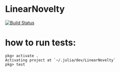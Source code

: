 # LinearNovelty

[![Build Status](https://github.com/adamo/LinearNovelty.jl/actions/workflows/CI.yml/badge.svg?branch=master)](https://github.com/adamo/LinearNovelty.jl/actions/workflows/CI.yml?query=branch%3Amaster)

# how to run tests:
```console
pkg> activate .
Activating project at `~/.julia/dev/LinearNovelty`
pkg> test
```